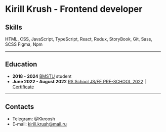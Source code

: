 # Kirill Krush - Frontend developer

## Skills

HTML, CSS, JavaScript, TypeScript, React, Redux, StoryBook, Git, Sass, SCSS Figma, Npm

---

## Education

- **2018 - 2024** [BMSTU](https://bmstu.ru/) student
- **June 2022 - August 2022** [RS School JS/FE PRE-SCHOOL 2022](https://rs.school/js-stage0/) | [Certificate](https://app.rs.school/certificate/m7zq2zcj)

---
## Contacts
* Telegram: @Kkroosh
* E-mail: kirill.krush@mail.ru
